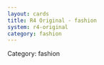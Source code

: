 ```yaml
---
layout: cards
title: R4 Original - fashion
system: r4-original
category: fashion
---
```

<div class="alert alert-secondary mb-4"><span class="i18n innerHTML-category">Category: </span><span class="i18n innerHTML-cat-fashion">fashion</span></div>
